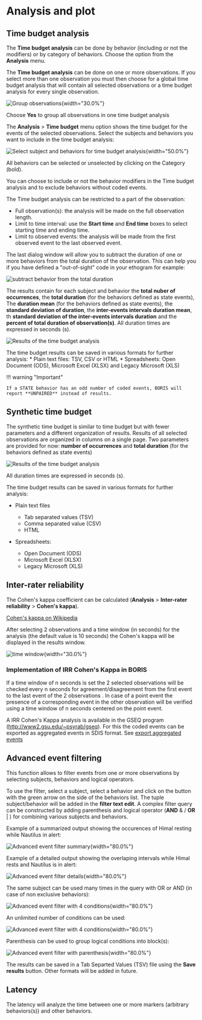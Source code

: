 # Analysis and plot



## Time budget analysis

The **Time budget analysis** can be done by behavior (including or not
the modifiers) or by category of behaviors. Choose the option from the
**Analysis** menu.

The **Time budget analysis** can be done on one or more observations. If
you select more than one observation you must then choose for a global
time budget analysis that will contain all selected observations or a
time budget analysis for every single observation.

![Group observations](images/time_budget_group_observations.png){width="30.0%"}

Choose **Yes** to group all observations in one time budget analysis

The **Analysis** \> **Time budget** menu option shows the time budget
for the events of the selected observations. Select the subjects and
behaviors you want to include in the time budget analysis:

![Select subject and behaviors for time budget analysis](images/time_budget_parameters2.png){width="50.0%"}

All behaviors can be selected or unselected by clicking on the Category (bold).

You can choose to include or not the behavior modifiers in the Time
budget analysis and to exclude behaviors without coded events.

The Time budget analysis can be restricted to a part of the observation:

-   Full observation(s): the analysis will be made on the full
    observation length.
-   Limit to time interval: use the **Start time** and **End time**
    boxes to select starting time and ending time.
-   Limit to observed events: the analysis will be made from the first
    observed event to the last observed event.

The last dialog window will allow you to subtract the duration of one or
more behaviors from the total duration of the observation. This can help
you if you have defined a "out-of-sight" code in your ethogram for example:

![subtract behavior from the total duration](images/subtract_behavior.png)


The results contain for each subject and behavior the **total nuber of
occurrences**, the **total duration** (for the behaviors defined as
state events), The **duration mean** (for the behaviors defined as state
events), the **standard deviation of duration**, the **inter-events
intervals duration mean**, th **standard deviation of the inter-events
intervals duration** and the **percent of total duration of
observation(s)**. All duration times are expressed in seconds (s).

![Results of the time budget analysis](images/time_budget.png)

The time budget results can be saved in various formats for further
analysis: \* Plain text files: TSV, CSV or HTML \* Spreadsheets: Open
Document (ODS), Microsoft Excel (XLSX) and Legacy Microsoft (XLS)


!!! warning "Important"

    If a STATE behavior has an odd number of coded events, BORIS will report **UNPAIRED** instead of results.






## Synthetic time budget

The synthetic time budget is similar to time budget but with fewer
parameters and a different organization of results. Results of all
selected observations are organized in columns on a single page. Two
parameters are provided for now: **number of occurrences** and **total
duration** (for the behaviors defined as state events)

![Results of the time budget analysis](images/synthetic_time_budget.png)

All duration times are expressed in seconds (s).

The time budget results can be saved in various formats for further analysis:

- Plain text files
    - Tab separated values (TSV)
    - Comma separated value (CSV)
    - HTML 

- Spreadsheets:
    - Open Document (ODS)
    - Microsoft Excel (XLSX)
    - Legacy Microsoft (XLS)




## Inter-rater reliability

The Cohen\'s kappa coefficient can be calculated (**Analysis** \>
**Inter-rater reliability** \> **Cohen\'s kappa**).

[Cohen\'s kappa on
Wikipedia](https://en.wikipedia.org/wiki/Cohen%27s_kappa)

After selecting 2 observations and a time window (in seconds) for the
analysis (the default value is 10 seconds) the Cohen\'s kappa will be
displayed in the results window.

![time window](images/irr1.png){width="30.0%"}




### Implementation of IRR Cohen\'s Kappa in BORIS

If a time window of n seconds is set the 2 selected observations will be
checked every n seconds for agreement/disagreement from the first event
to the last event of the 2 observations . In case of a point event the
presence of a corresponding event in the other observation will be
verified using a time window of n seconds centered on the point event.

A IRR Cohen\'s Kappa analysis is available in the GSEQ program
(<http://www2.gsu.edu/~psyrab/gseq>). For this the coded events can be
exported as aggregated events in SDIS format. See [export aggregated
events]()



## Advanced event filtering


This function allows to filter events from one or more observations by
selecting subjects, behaviors and logical operators.

To use the filter, select a subject, select a behavior and click on the
button with the green arrow on the side of the behaviors list. The tuple
subject/behavior will be added in the **filter text edit**. A complex
filter query can be constructed by adding parenthesis and logical
operator (**AND** & / **OR** \| ) for combining various subjects and
behaviors.

Example of a summarized output showing the occurences of Himal resting
while Nautilus in alert:

![Advanced event filter summary](images/advanced_filter_summary.png){width="80.0%"}

Example of a detailed output showing the overlaping intervals while
Himal rests and Nautilus is in alert:

![Advanced event filter details](images/advanced_filter_details.png){width="80.0%"}

The same subject can be used many times in the query with OR or AND (in
case of non exclusive behaviors):

![Advanced event filter with 4 conditions](images/advanced_filter_example0.png){width="80.0%"}

An unlimited number of conditions can be used:

![Advanced event filter with 4 conditions](images/advanced_filter_example1.png){width="80.0%"}

Parenthesis can be used to group logical conditions into block(s):

![Advanced event filter with parenthesis](images/advanced_filter_example2.png){width="80.0%"}

The results can be saved in a Tab Separted Values (TSV) file using the
**Save results** button. Other formats will be added in future.




## Latency

The latency will analyze the time between one or more markers (arbitrary
behaviors(s)) and other behaviors.
